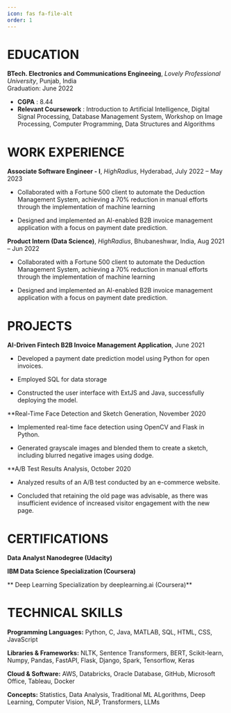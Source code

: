 ```yaml
---
icon: fas fa-file-alt
order: 1
---
```


# EDUCATION

**BTech. Electronics and Communications Engineeing**, _Lovely Professional University_, Punjab, India   
Graduation: June 2022

- **CGPA** : 8.44
- **Relevant Coursework** : Introduction to Artificial Intelligence, Digital Signal Processing, Database Management System, Workshop on Image Processing, Computer Programming, Data Structures and Algorithms

# WORK EXPERIENCE

**Associate Software Engineer - I**, _HighRadius_,  Hyderabad,  July 2022 – May 2023

- Collaborated with a Fortune 500 client to automate the Deduction Management System, achieving a 70% reduction in manual efforts through the implementation of machine learning

- Designed and implemented an AI-enabled B2B invoice management application with a focus on payment date prediction.

**Product Intern (Data Science)**, _HighRadius_, Bhubaneshwar, India, Aug 2021 – Jun 2022

- Collaborated with a Fortune 500 client to automate the Deduction Management System, achieving a 70% reduction in manual efforts through the implementation of machine learning

- Designed and implemented an AI-enabled B2B invoice management application with a focus on payment date prediction.

# PROJECTS

**AI-Driven Fintech B2B Invoice Management Application**, June 2021 

- Developed a payment date prediction model using Python for open invoices.

- Employed SQL for data storage

- Constructed the user interface with ExtJS and Java, successfully deploying the model. 

**Real-Time Face Detection and Sketch Generation, November 2020

- Implemented real-time face detection using OpenCV and Flask in Python.

- Generated grayscale images and blended them to create a sketch, including blurred negative images using dodge.

**A/B Test Results Analysis, October 2020

- Analyzed results of an A/B test conducted by an e-commerce website.
  
- Concluded that retaining the old page was advisable, as there was insufficient evidence of increased visitor engagement with the new page.


# CERTIFICATIONS

**Data Analyst Nanodegree (Udacity)**

**IBM Data Science Specialization (Coursera)**

** Deep Learning Specialization by deeplearning.ai (Coursera)**

# TECHNICAL SKILLS

**Programming Languages:** Python, C, Java, MATLAB, SQL, HTML, CSS, JavaScript

**Libraries & Frameworks:** NLTK, Sentence Transformers, BERT, Scikit-learn, Numpy, Pandas, FastAPI, Flask, Django, Spark, Tensorflow, Keras

**Cloud & Software:** AWS, Databricks, Oracle Database, GitHub, Microsoft Office, Tableau, Docker

**Concepts:** Statistics, Data Analysis, Traditional ML ALgorithms, Deep Learning, Computer Vision, NLP, Transformers, LLMs
